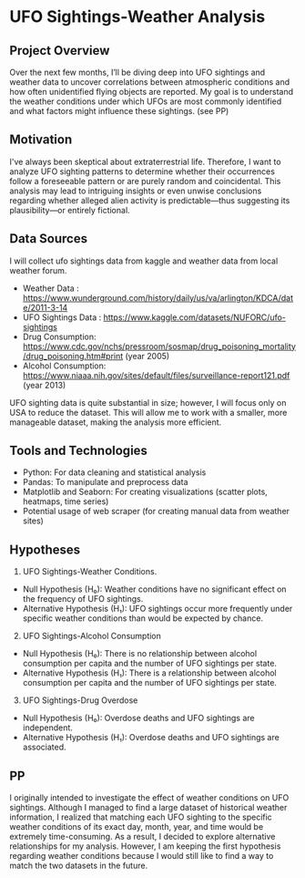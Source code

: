 # UFO Sightings-Weather Analysis
## Project Overview
Over the next few months, I’ll be diving deep into UFO sightings and weather data to uncover correlations between atmospheric conditions and how often unidentified flying objects are reported. My goal is to understand the weather conditions under which UFOs are most commonly identified and what factors might influence these sightings. (see PP)
## Motivation
I've always been skeptical about extraterrestrial life. Therefore, I want to analyze UFO sighting patterns to determine whether their occurrences follow a foreseeable pattern or are purely random and coincidental. This analysis may lead to intriguing insights or even unwise conclusions regarding whether alleged alien activity is predictable—thus suggesting its plausibility—or entirely fictional.
## Data Sources
I will collect ufo sightings data from kaggle and weather data from local weather forum.
* Weather Data : https://www.wunderground.com/history/daily/us/va/arlington/KDCA/date/2011-3-14
* UFO Sightings Data : https://www.kaggle.com/datasets/NUFORC/ufo-sightings 
* Drug Consumption: https://www.cdc.gov/nchs/pressroom/sosmap/drug_poisoning_mortality/drug_poisoning.htm#print  (year 2005)
* Alcohol Consumption: https://www.niaaa.nih.gov/sites/default/files/surveillance-report121.pdf (year 2013)
  
UFO sighting data is quite substantial in size; however, I will focus only on USA to reduce the dataset. This will allow me to work with a smaller, more manageable dataset, making the analysis more efficient.

## Tools and Technologies
* Python: For data cleaning and statistical analysis
* Pandas: To manipulate and preprocess data
* Matplotlib and Seaborn: For creating visualizations (scatter plots, heatmaps, time series)
* Potential usage of web scraper (for creating manual data from weather sites)

## Hypotheses
1. UFO Sightings-Weather Conditions.
* Null Hypothesis (H₀): Weather conditions have no significant effect on the frequency of UFO sightings.
* Alternative Hypothesis (H₁): UFO sightings occur more frequently under specific weather conditions than would be expected by chance.
2. UFO Sightings-Alcohol Consumption
* Null Hypothesis (H₀): There is no relationship between alcohol consumption per capita and the number of UFO sightings per state.
* Alternative Hypothesis (H₁): There is a relationship between alcohol consumption per capita and the number of UFO sightings per state.
3. UFO Sightings-Drug Overdose
* Null Hypothesis (H₀): Overdose deaths and UFO sightings are independent.
* Alternative Hypothesis (H₁): Overdose deaths and UFO sightings are associated.


## PP
I originally intended to investigate the effect of weather conditions on UFO sightings. Although I managed to find a large dataset of historical weather information, I realized that matching each UFO sighting to the specific weather conditions of its exact day, month, year, and time would be extremely time-consuming. As a result, I decided to explore alternative relationships for my analysis. However, I am keeping the first hypothesis regarding weather conditions because I would still like to find a way to match the two datasets in the future.
